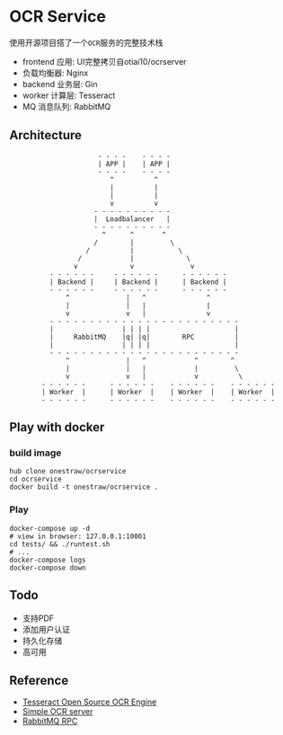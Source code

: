 # OCR Service

使用开源项目搭了一个`OCR`服务的完整技术栈

- frontend 应用: UI完整拷贝自otiai10/ocrserver
- 负载均衡器: Nginx
- backend 业务层: Gin
- worker 计算层: Tesseract
- MQ 消息队列: RabbitMQ

## Architecture

                          - - - -    - - - -
                          | APP |    | APP |
                          - - - -    - - - -
                             ^          ^
                             |          |
                             |          |
                             v          v
                         - - - - - - - - - -
                         |  Loadbalancer   |
                         - - - - - - - - - -
                           ^      ^       ^
                         /        |         \
                       /          |           \
                     /            |             \
                    v             v              v
              - - - - - -     - - - - - -      - - - - - -
              | Backend |     | Backend |      | Backend |
              - - - - - -     - - - - - -      - - - - - -
                  ^              |   ^               ^ 
                  |              |   |               |
                  v              v   |               v
              - - - - - - - - - - - - - - - - - - - - - - - -
              |                 | | | |                     |
              |     RabbitMQ    |q| |q|        RPC          |
              |                 | | | |                     |
              - - - - - - - - - - - - - - - - - - - - - - - -
                  ^              |   ^            ^        ^ 
                  |              |   |            |         \
                  v              v   |            v          \
            - - - - - -      - - - - - -    - - - - - -    - - - - - -
            | Worker  |      | Worker  |    | Worker  |    | Worker  |
            - - - - - -      - - - - - -    - - - - - -    - - - - - -

## Play with docker

### build image

    hub clone onestraw/ocrservice
    cd ocrservice
    docker build -t onestraw/ocrservice .

### Play

    docker-compose up -d
    # view in browser: 127.0.0.1:10001
    cd tests/ && ./runtest.sh
    # ...
    docker-compose logs
    docker-compose down

## Todo

- 支持PDF
- 添加用户认证
- 持久化存储
- 高可用

## Reference

- [Tesseract Open Source OCR Engine](https://github.com/tesseract-ocr/tesseract)
- [Simple OCR server](https://github.com/otiai10/ocrserver)
- [RabbitMQ RPC](http://www.rabbitmq.com/tutorials/tutorial-six-go.html)
